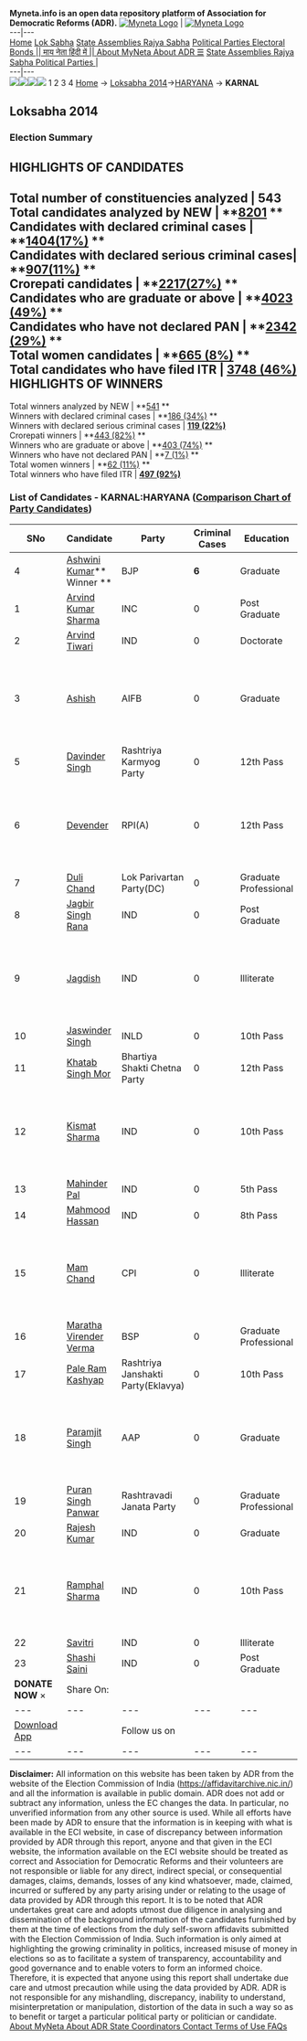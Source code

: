 **Myneta.info is an open data repository platform of Association for Democratic Reforms (ADR).**
[![Myneta Logo](https://www.myneta.info/lib/img/myneta-logo.png)](https://www.myneta.info/) | [![Myneta Logo](https://www.myneta.info/lib/img/adr-logo.png)](https://adrindia.org)  
---|---  
[Home](https://www.myneta.info/) [Lok Sabha](https://www.myneta.info/#ls "Lok Sabha") [ State Assemblies ](https://www.myneta.info/#sa "State Assemblies") [Rajya Sabha](https://www.myneta.info/#rs "Rajya Sabha") [Political Parties ](https://www.myneta.info/party "Political Parties") [ Electoral Bonds ](https://www.myneta.info/electoral_bonds "Electoral Bonds") [ || माय नेता हिंदी में || ](https://translate.google.co.in/translate?prev=hp&hl=en&js=y&u=www.myneta.info&sl=en&tl=hi&history_state0=) [ About MyNeta ](https://adrindia.org/content/about-myneta) [ About ADR ](https://adrindia.org/about-adr/who-we-are) [☰](javascript:void\(0\))
[ State Assemblies ](https://www.myneta.info/#sa "State Assemblies") [ Rajya Sabha ](https://www.myneta.info/#rs "Rajya Sabha") [ Political Parties ](https://www.myneta.info/party "Political Parties")
|   
---|---  
![](https://www.myneta.info/lib/img/banner/banner-1.png)![](https://www.myneta.info/lib/img/banner/banner-2.png)![](https://www.myneta.info/lib/img/banner/banner-3.png)![](https://www.myneta.info/lib/img/banner/banner-4.png)
1  2  3  4 
[Home](https://www.myneta.info/) → [Loksabha 2014](https://www.myneta.info/ls2014/)→[HARYANA](https://www.myneta.info/ls2014/index.php?action=show_constituencies&state_id=7) → **KARNAL**
### 
## Loksabha 2014
###  Election Summary 
HIGHLIGHTS OF CANDIDATES  
---  
Total number of constituencies analyzed |  543   
Total candidates analyzed by NEW | **[8201](https://www.myneta.info/ls2014/index.php?action=summary&subAction=candidates_analyzed&sort=candidate#summary) **  
Candidates with declared criminal cases | **[1404(17%)](https://www.myneta.info/ls2014/index.php?action=summary&subAction=crime&sort=candidate#summary) **  
Candidates with declared serious criminal cases| **[907(11%)](https://www.myneta.info/ls2014/index.php?action=summary&subAction=serious_crime&sort=candidate#summary) **  
Crorepati candidates | **[2217(27%)](https://www.myneta.info/ls2014/index.php?action=summary&subAction=crorepati&sort=candidate#summary) **  
Candidates who are graduate or above | **[4023 (49%)](https://www.myneta.info/ls2014/index.php?action=summary&subAction=education&sort=candidate#summary) **  
Candidates who have not declared PAN | **[2342 (29%)](https://www.myneta.info/ls2014/index.php?action=summary&subAction=without_pan&sort=candidate#summary) **  
Total women candidates | **[665 (8%)](https://www.myneta.info/ls2014/index.php?action=summary&subAction=women_candidate&sort=candidate#summary) **  
Total candidates who have filed ITR | [**3748 (46%)**](https://www.myneta.info/ls2014/index.php?action=summary&subAction=filed_itr&sort=candidate#summary)  
HIGHLIGHTS OF WINNERS  
---  
Total winners analyzed by NEW | **[541](https://www.myneta.info/ls2014/index.php?action=summary&subAction=winner_analyzed&sort=candidate#summary) **  
Winners with declared criminal cases | **[186 (34%)](https://www.myneta.info/ls2014/index.php?action=summary&subAction=winner_crime&sort=candidate#summary) **  
Winners with declared serious criminal cases | **[119 (22%)](https://www.myneta.info/ls2014/index.php?action=summary&subAction=winner_serious_crime&sort=candidate#summary)**  
Crorepati winners | **[443 (82%)](https://www.myneta.info/ls2014/index.php?action=summary&subAction=winner_crorepati&sort=candidate#summary) **  
Winners who are graduate or above | **[403 (74%)](https://www.myneta.info/ls2014/index.php?action=summary&subAction=winner_education&sort=candidate#summary) **  
Winners who have not declared PAN | **[7 (1%)](https://www.myneta.info/ls2014/index.php?action=summary&subAction=winner_without_pan&sort=candidate#summary) **  
Total women winners | **[62 (11%)](https://www.myneta.info/ls2014/index.php?action=summary&subAction=winner_women&sort=candidate#summary) **  
Total winners who have filed ITR | [**497 (92%)**](https://www.myneta.info/ls2014/index.php?action=summary&subAction=winner_filed_itr&sort=candidate#summary)  
### List of Candidates - KARNAL:HARYANA ([Comparison Chart of Party Candidates](https://www.myneta.info/ls2014/comparisonchart.php?constituency_id=380))
SNo | Candidate| Party| Criminal Cases| Education| Age| Total Assets| Liabilities  
---|---|---|---|---|---|---|---  
4  | [Ashwini Kumar](https://www.myneta.info/ls2014/candidate.php?candidate_id=1052)** Winner ** | BJP | **6** | Graduate| 57 | Rs 69,86,38,135 ~ 69 Crore+ | Rs 15,39,37,858 ~ 15 Crore+  
1  | [Arvind Kumar Sharma](https://www.myneta.info/ls2014/candidate.php?candidate_id=205) | INC | 0 | Post Graduate| 51 | Rs 3,54,28,444 ~ 3 Crore+ | Rs 1,55,84,114 ~ 1 Crore+  
2  | [Arvind Tiwari](https://www.myneta.info/ls2014/candidate.php?candidate_id=2034) | IND | 0 | Doctorate| 45 | Rs 1,60,000 ~ 1 Lacs+ | Rs 0 ~   
3  | [Ashish](https://www.myneta.info/ls2014/candidate.php?candidate_id=440) | AIFB | 0 | Graduate| 30 | ![](https://myneta.info/image_v2.php?myneta_folder=ls2014&candidate_id=440&col=ta) | ![](https://myneta.info/image_v2.php?myneta_folder=ls2014&candidate_id=440&col=lia)  
5  | [Davinder Singh](https://www.myneta.info/ls2014/candidate.php?candidate_id=1051) | Rashtriya Karmyog Party | 0 | 12th Pass| 50 | Rs 2,40,000 ~ 2 Lacs+ | Rs 0 ~   
6  | [Devender](https://www.myneta.info/ls2014/candidate.php?candidate_id=1107) | RPI(A) | 0 | 12th Pass| 29 | ![](https://myneta.info/image_v2.php?myneta_folder=ls2014&candidate_id=1107&col=ta) | ![](https://myneta.info/image_v2.php?myneta_folder=ls2014&candidate_id=1107&col=lia)  
7  | [Duli Chand](https://www.myneta.info/ls2014/candidate.php?candidate_id=206) | Lok Parivartan Party(DC) | 0 | Graduate Professional| 66 | Rs 48,28,000 ~ 48 Lacs+ | Rs 2,90,000 ~ 2 Lacs+  
8  | [Jagbir Singh Rana](https://www.myneta.info/ls2014/candidate.php?candidate_id=2036) | IND | 0 | Post Graduate| 55 | Rs 5,42,97,291 ~ 5 Crore+ | Rs 27,59,783 ~ 27 Lacs+  
9  | [Jagdish](https://www.myneta.info/ls2014/candidate.php?candidate_id=2035) | IND | 0 | Illiterate| 65 | ![](https://myneta.info/image_v2.php?myneta_folder=ls2014&candidate_id=2035&col=ta) | ![](https://myneta.info/image_v2.php?myneta_folder=ls2014&candidate_id=2035&col=lia)  
10  | [Jaswinder Singh](https://www.myneta.info/ls2014/candidate.php?candidate_id=1048) | INLD | 0 | 10th Pass| 58 | Rs 4,64,36,884 ~ 4 Crore+ | Rs 25,62,000 ~ 25 Lacs+  
11  | [Khatab Singh Mor](https://www.myneta.info/ls2014/candidate.php?candidate_id=2031) | Bhartiya Shakti Chetna Party | 0 | 12th Pass| 38 | Rs 1,48,80,000 ~ 1 Crore+ | Rs 2,00,000 ~ 2 Lacs+  
12  | [Kismat Sharma](https://www.myneta.info/ls2014/candidate.php?candidate_id=439) | IND | 0 | 10th Pass| 0 | ![](https://myneta.info/image_v2.php?myneta_folder=ls2014&candidate_id=439&col=ta) | ![](https://myneta.info/image_v2.php?myneta_folder=ls2014&candidate_id=439&col=lia)  
13  | [Mahinder Pal](https://www.myneta.info/ls2014/candidate.php?candidate_id=442) | IND | 0 | 5th Pass| 36 | Rs 84,01,000 ~ 84 Lacs+ | Rs 80,00,000 ~ 80 Lacs+  
14  | [Mahmood Hassan](https://www.myneta.info/ls2014/candidate.php?candidate_id=2037) | IND | 0 | 8th Pass| 54 | Rs 16,22,345 ~ 16 Lacs+ | Rs 6,40,000 ~ 6 Lacs+  
15  | [Mam Chand](https://www.myneta.info/ls2014/candidate.php?candidate_id=441) | CPI | 0 | Illiterate| 70 | ![](https://myneta.info/image_v2.php?myneta_folder=ls2014&candidate_id=441&col=ta) | ![](https://myneta.info/image_v2.php?myneta_folder=ls2014&candidate_id=441&col=lia)  
16  | [Maratha Virender Verma](https://www.myneta.info/ls2014/candidate.php?candidate_id=46) | BSP | 0 | Graduate Professional| 59 | Rs 9,66,00,000 ~ 9 Crore+ | Rs 0 ~   
17  | [Pale Ram Kashyap](https://www.myneta.info/ls2014/candidate.php?candidate_id=2032) | Rashtriya Janshakti Party(Eklavya) | 0 | 10th Pass| 47 | Rs 7,31,148 ~ 7 Lacs+ | Rs 0 ~   
18  | [Paramjit Singh](https://www.myneta.info/ls2014/candidate.php?candidate_id=1050) | AAP | 0 | Graduate| 36 | ![](https://myneta.info/image_v2.php?myneta_folder=ls2014&candidate_id=1050&col=ta) | ![](https://myneta.info/image_v2.php?myneta_folder=ls2014&candidate_id=1050&col=lia)  
19  | [Puran Singh Panwar](https://www.myneta.info/ls2014/candidate.php?candidate_id=2033) | Rashtravadi Janata Party | 0 | Graduate Professional| 67 | Rs 36,21,304 ~ 36 Lacs+ | Rs 2,96,000 ~ 2 Lacs+  
20  | [Rajesh Kumar](https://www.myneta.info/ls2014/candidate.php?candidate_id=2038) | IND | 0 | Graduate| 34 | Rs 1,82,10,000 ~ 1 Crore+ | Rs 2,25,000 ~ 2 Lacs+  
21  | [Ramphal Sharma](https://www.myneta.info/ls2014/candidate.php?candidate_id=2039) | IND | 0 | 10th Pass| 57 | ![](https://myneta.info/image_v2.php?myneta_folder=ls2014&candidate_id=2039&col=ta) | ![](https://myneta.info/image_v2.php?myneta_folder=ls2014&candidate_id=2039&col=lia)  
22  | [Savitri](https://www.myneta.info/ls2014/candidate.php?candidate_id=2041) | IND | 0 | Illiterate| 42 | Rs 37,00,000 ~ 37 Lacs+ | Rs 2,00,000 ~ 2 Lacs+  
23  | [Shashi Saini](https://www.myneta.info/ls2014/candidate.php?candidate_id=2040) | IND | 0 | Post Graduate| 52 | Rs 7,35,85,000 ~ 7 Crore+ | Rs 0 ~   
|  **DONATE NOW** × |  Share On:  | [](https://api.whatsapp.com/send?text=https%3A%2F%2Fmyneta.info%2Fpunjab2022%2Findex.php%3Faction%3Dshow_constituencies%26state_id%3D19) | [](https://www.facebook.com/sharer/sharer.php?u=https%3A%2F%2Fmyneta.info%2Fpunjab2022%2Findex.php%3Faction%3Dshow_constituencies%26state_id%3D19) | [](https://twitter.com/share?url=https%3A%2F%2Fmyneta.info%2Fpunjab2022%2Findex.php%3Faction%3Dshow_constituencies%26state_id%3D19)  
---|---|---|---|---  
| [ Download App ](https://play.google.com/store/apps/details?id=com.webrosoft.myneta1&pcampaignid=pcampaignidMKT-Other-global-all-co-prtnr-py-PartBadge-Mar2515-1) | [](https://play.google.com/store/apps/details?id=com.webrosoft.myneta1&pcampaignid=pcampaignidMKT-Other-global-all-co-prtnr-py-PartBadge-Mar2515-1) |  Follow us on  | [](https://www.facebook.com/adrindia.org/) | [](https://twitter.com/adrspeaks) | [](https://groups.google.com/g/national-election-watch?hl=en&pli=1) | [](https://www.instagram.com/adrspeaks/) | [](https://www.youtube.com/user/adrspeaks) | [](https://sharechat.com/profile/adrspeaks)  
---|---|---|---|---|---|---|---|---  
**Disclaimer:** All information on this website has been taken by ADR from the website of the Election Commission of India (https://affidavitarchive.nic.in/) and all the information is available in public domain. ADR does not add or subtract any information, unless the EC changes the data. In particular, no unverified information from any other source is used. While all efforts have been made by ADR to ensure that the information is in keeping with what is available in the ECI website, in case of discrepancy between information provided by ADR through this report, anyone and that given in the ECI website, the information available on the ECI website should be treated as correct and Association for Democratic Reforms and their volunteers are not responsible or liable for any direct, indirect special, or consequential damages, claims, demands, losses of any kind whatsoever, made, claimed, incurred or suffered by any party arising under or relating to the usage of data provided by ADR through this report. It is to be noted that ADR undertakes great care and adopts utmost due diligence in analysing and dissemination of the background information of the candidates furnished by them at the time of elections from the duly self-sworn affidavits submitted with the Election Commission of India. Such information is only aimed at highlighting the growing criminality in politics, increased misuse of money in elections so as to facilitate a system of transparency, accountability and good governance and to enable voters to form an informed choice. Therefore, it is expected that anyone using this report shall undertake due care and utmost precaution while using the data provided by ADR. ADR is not responsible for any mishandling, discrepancy, inability to understand, misinterpretation or manipulation, distortion of the data in such a way so as to benefit or target a particular political party or politician or candidate. 
[ About MyNeta ](https://adrindia.org/content/about-myneta) [ About ADR ](https://adrindia.org/about-adr/who-we-are) [ State Coordinators ](https://adrindia.org/about-adr/state-coordinators) [ Contact ](https://adrindia.org/contact-us) [ Terms of Use ](https://adrindia.org/content/adr-terms-use) [ FAQs ](https://adrindia.org/content/faqs)
